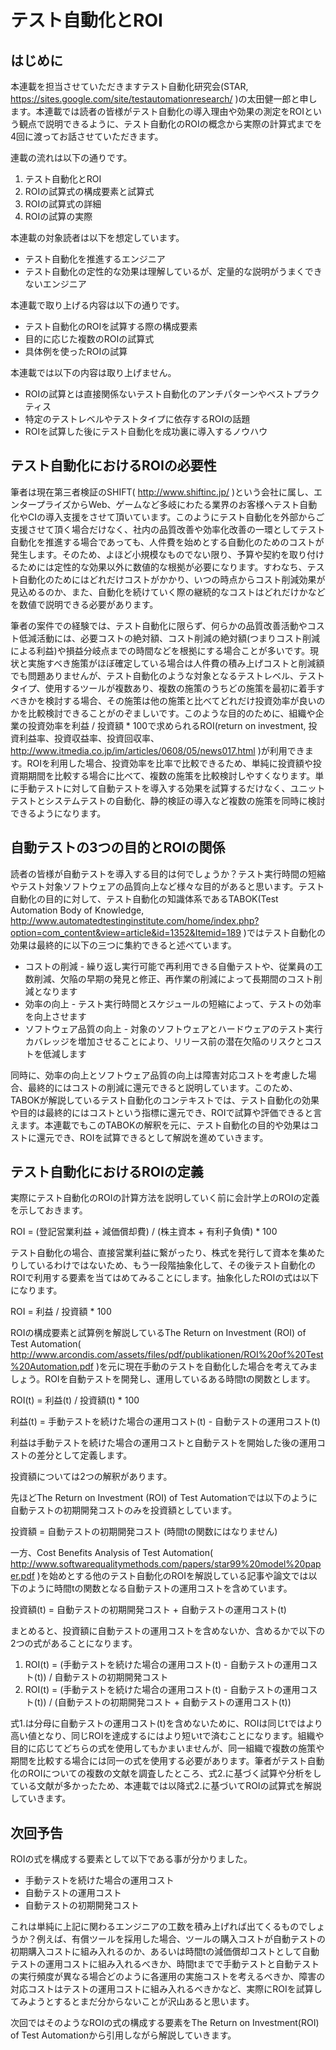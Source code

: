 # テスト自動化とROI

## はじめに

本連載を担当させていただきますテスト自動化研究会(STAR, https://sites.google.com/site/testautomationresearch/ )の太田健一郎と申します。本連載では読者の皆様がテスト自動化の導入理由や効果の測定をROIという観点で説明できるように、テスト自動化のROIの概念から実際の計算式までを4回に渡ってお話させていただきます。

連載の流れは以下の通りです。

1. テスト自動化とROI
2. ROIの試算式の構成要素と試算式
3. ROIの試算式の詳細
4. ROIの試算の実際

本連載の対象読者は以下を想定しています。

* テスト自動化を推進するエンジニア
* テスト自動化の定性的な効果は理解しているが、定量的な説明がうまくできないエンジニア

本連載で取り上げる内容は以下の通りです。

* テスト自動化のROIを試算する際の構成要素
* 目的に応じた複数のROIの試算式
* 具体例を使ったROIの試算

本連載では以下の内容は取り上げません。

* ROIの試算とは直接関係ないテスト自動化のアンチパターンやベストプラクティス
* 特定のテストレベルやテストタイプに依存するROIの話題
* ROIを試算した後にテスト自動化を成功裏に導入するノウハウ

## テスト自動化におけるROIの必要性

筆者は現在第三者検証のSHIFT( http://www.shiftinc.jp/ )という会社に属し、エンタープライズからWeb、ゲームなど多岐にわたる業界のお客様へテスト自動化やCIの導入支援をさせて頂いています。このようにテスト自動化を外部からご支援させて頂く場合だけなく、社内の品質改善や効率化改善の一環としてテスト自動化を推進する場合であっても、人件費を始めとする自動化のためのコストが発生します。そのため、よほど小規模なものでない限り、予算や契約を取り付けるためには定性的な効果以外に数値的な根拠が必要になります。すわなち、テスト自動化のためにはどれだけコストがかかり、いつの時点からコスト削減効果が見込めるのか、また、自動化を続けていく際の継続的なコストはどれだけかなどを数値で説明できる必要があります。

筆者の案件での経験では、テスト自動化に限らず、何らかの品質改善活動やコスト低減活動には、必要コストの絶対額、コスト削減の絶対額(つまりコスト削減による利益)や損益分岐点までの時間などを根拠にする場合ことが多いです。現状と実施すべき施策がほぼ確定している場合は人件費の積み上げコストと削減額でも問題ありませんが、テスト自動化のような対象となるテストレベル、テストタイプ、使用するツールが複数あり、複数の施策のうちどの施策を最初に着手すべきかを検討する場合、その施策は他の施策と比べてどれだけ投資効率が良いのかを比較検討できることがのぞましいです。このような目的のために、組織や企業の投資効率を利益 / 投資額 * 100で求められるROI(return on investment, 投資利益率、投資収益率、投資回収率、http://www.itmedia.co.jp/im/articles/0608/05/news017.html )が利用できます。ROIを利用した場合、投資効率を比率で比較できるため、単純に投資額や投資期期間を比較する場合に比べて、複数の施策を比較検討しやすくなります。単に手動テストに対して自動テストを導入する効果を試算するだけなく、ユニットテストとシステムテストの自動化、静的検証の導入など複数の施策を同時に検討できるようになります。

## 自動テストの3つの目的とROIの関係

読者の皆様が自動テストを導入する目的は何でしょうか？テスト実行時間の短縮やテスト対象ソフトウェアの品質向上など様々な目的があると思います。テスト自動化の目的に対して、テスト自動化の知識体系であるTABOK(Test Automation Body of Knowledge, http://www.automatedtestinginstitute.com/home/index.php?option=com_content&view=article&id=1352&Itemid=189 )ではテスト自動化の効果は最終的に以下の三つに集約できると述べています。

* コストの削減 - 繰り返し実行可能で再利用できる自働テストや、従業員の工数削減、欠陥の早期の発見と修正、再作業の削減によって長期間のコスト削減となります
* 効率の向上 - テスト実行時間とスケジュールの短縮によって、テストの効率を向上させます
* ソフトウェア品質の向上 - 対象のソフトウェアとハードウェアのテスト実行カバレッジを増加させることにより、リリース前の潜在欠陥のリスクとコストを低減します

同時に、効率の向上とソフトウェア品質の向上は障害対応コストを考慮した場合、最終的にはコストの削減に還元できると説明しています。このため、TABOKが解説しているテスト自動化のコンテキストでは、テスト自動化の効果や目的は最終的にはコストという指標に還元でき、ROIで試算や評価できると言えます。本連載でもこのTABOKの解釈を元に、テスト自動化の目的や効果はコストに還元でき、ROIを試算できるとして解説を進めていきます。

## テスト自動化におけるROIの定義

実際にテスト自動化のROIの計算方法を説明していく前に会計学上のROIの定義を示しておきます。

ROI = (登記営業利益 + 減価償却費) / (株主資本 + 有利子負債) * 100

テスト自動化の場合、直接営業利益に繋がったり、株式を発行して資本を集めたりしているわけではないため、もう一段階抽象化して、その後テスト自動化のROIで利用する要素を当てはめてみることにします。抽象化したROIの式は以下になります。

ROI = 利益 / 投資額 * 100

ROIの構成要素と試算例を解説しているThe Return on Investment (ROI) of Test Automation( http://www.arcondis.com/assets/files/pdf/publikationen/ROI%20of%20Test%20Automation.pdf )を元に現在手動のテストを自動化した場合を考えてみましょう。ROIを自動テストを開発し、運用しているある時間tの関数とします。

ROI(t) = 利益(t) / 投資額(t) * 100

利益(t) = 手動テストを続けた場合の運用コスト(t) - 自動テストの運用コスト(t)

利益は手動テストを続けた場合の運用コストと自動テストを開始した後の運用コストの差分として定義します。

投資額については2つの解釈があります。

先ほどThe Return on Investment (ROI) of Test Automationでは以下のように自動テストの初期開発コストのみを投資額としています。

投資額 = 自動テストの初期開発コスト (時間tの関数にはなりません)

一方、Cost Benefits Analysis of Test Automation( http://www.softwarequalitymethods.com/papers/star99%20model%20paper.pdf )を始めとする他のテスト自動化のROIを解説している記事や論文では以下のように時間tの関数となる自動テストの運用コストを含めています。

投資額(t) = 自動テストの初期開発コスト + 自動テストの運用コスト(t)

まとめると、投資額に自動テストの運用コストを含めないか、含めるかで以下の2つの式があることになります。

1. ROI(t) = (手動テストを続けた場合の運用コスト(t) - 自動テストの運用コスト(t)) / 自動テストの初期開発コスト
2. ROI(t) = (手動テストを続けた場合の運用コスト(t) - 自動テストの運用コスト(t)) / (自動テストの初期開発コスト + 自動テストの運用コスト(t))

式1.は分母に自動テストの運用コスト(t)を含めないために、ROIは同じtではより高い値となり、同じROIを達成するにはより短いtで済むことになります。組織や目的に応じてどちらの式を使用してもかまいませんが、同一組織で複数の施策や期間を比較する場合には同一の式を使用する必要があります。筆者がテスト自動化のROIについての複数の文献を調査したところ、式2.に基づく試算や分析をしている文献が多かったため、本連載では以降式2.に基づいてROIの試算式を解説していきます。

## 次回予告

ROIの式を構成する要素として以下である事が分かりました。

* 手動テストを続けた場合の運用コスト
* 自動テストの運用コスト
* 自動テストの初期開発コスト

これは単純に上記に関わるエンジニアの工数を積み上げれば出てくるものでしょうか？例えば、有償ツールを採用した場合、ツールの購入コストが自動テストの初期購入コストに組み入れるのか、あるいは時間tの減価償却コストとして自動テストの運用コストに組み入れるべきか、時間tまでで手動テストと自動テストの実行頻度が異なる場合どのように各運用の実施コストを考えるべきか、障害の対応コストはテストの運用コストに組み入れるべきかなど、実際にROIを試算してみようとするとまだ分からないことが沢山あると思います。

次回ではそのようなROIの式の構成する要素をThe Return on Investment(ROI) of Test Automationから引用しながら解説していきます。
